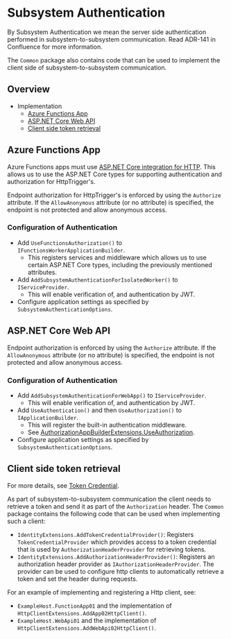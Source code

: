 # Subsystem Authentication

By Subsystem Authentication we mean the server side authentication performed in subsystem-to-subsystem communication. Read ADR-141 in Confluence for more information.

The `Common` package also contains code that can be used to implement the client side of subsystem-to-subsystem communication.

## Overview

- Implementation
    - [Azure Functions App](#azure-functions-app)
    - [ASP.NET Core Web API](#aspnet-core-web-api)
    - [Client side token retrieval](#client-side-token-retrieval)

## Azure Functions App

Azure Functions apps must use [ASP.NET Core integration for HTTP](https://learn.microsoft.com/en-us/azure/azure-functions/dotnet-isolated-process-guide?tabs=windows#aspnet-core-integration). This allows us to use the ASP.NET Core types for supporting authentication and authorization for HttpTrigger's.

Endpoint authorization for HttpTrigger's is enforced by using the `Authorize` attribute. If the `AllowAnonymous` attribute (or no attribute) is specified, the endpoint is not protected and allow anonymous access.

### Configuration of Authentication

- Add `UseFunctionsAuthorization()` to `IFunctionsWorkerApplicationBuilder`.
    - This registers services and middleware which allows us to use certain ASP.NET Core types, including the previously mentioned attributes.
- Add `AddSubsystemAuthenticationForIsolatedWorker()` to `IServiceProvider`.
    - This will enable verification of, and authentication by JWT.
- Configure application settings as specified by `SubsystemAuthenticationOptions`.

## ASP.NET Core Web API

Endpoint authorization is enforced by using the `Authorize` attribute. If the `AllowAnonymous` attribute (or no attribute) is specified, the endpoint is not protected and allow anonymous access.

### Configuration of Authentication

- Add `AddSubsystemAuthenticationForWebApp()` to `IServiceProvider`.
    - This will enable verification of, and authentication by JWT.
- Add `UseAuthentication()` and then `UseAuthorization()` to `IApplicationBuilder`.
    - This will register the built-in authentication middleware.
    - See [AuthorizationAppBuilderExtensions.UseAuthorization](https://docs.microsoft.com/en-us/dotnet/api/microsoft.aspnetcore.builder.authorizationappbuilderextensions.useauthorization).
- Configure application settings as specified by `SubsystemAuthenticationOptions`.

## Client side token retrieval

For more details, see [Token Credential](./token-credential.md).

As part of subsystem-to-subsystem communication the client needs to retrieve a token and send it as part of the `Authorization` header. The `Common` package contains the following code that can be used when implementing such a client:

- `IdentityExtensions.AddTokenCredentialProvider()`: Registers `TokenCredentialProvider` which provides access to a token credential that is used by `AuthorizationHeaderProvider` for retrieving tokens.
- `IdentityExtensions.AddAuthorizationHeaderProvider()`: Registers an authorization header provider as `IAuthorizationHeaderProvider`. The provider can be used to configure http clients to automatically retrieve a token and set the header during requests.

For an example of implementing and registering a Http client, see:

- `ExampleHost.FunctionApp01` and the implementation of `HttpClientExtensions.AddApp02HttpClient()`.
- `ExampleHost.WebApi01` and the implementation of `HttpClientExtensions.AddWebApi02HttpClient()`.

